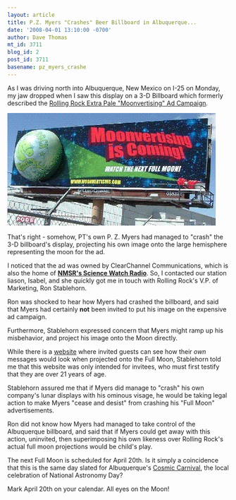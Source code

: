```yaml
---
layout: article
title: P.Z. Myers "Crashes" Beer Billboard in Albuquerque...
date: '2008-04-01 13:10:00 -0700'
author: Dave Thomas
mt_id: 3711
blog_id: 2
post_id: 3711
basename: pz_myers_crashe
---
```

As I was driving north into Albuquerque, New Mexico on I-25 on Monday, my jaw dropped when I saw this display on a 3-D Billboard which formerly described the [Rolling Rock Extra Pale "Moonvertising" Ad Campaign](http://www.moonvertising.com).

<img src="/uploads/2008/pzmoon.gif" alt="" />

That's right - somehow, PT's own P. Z. Myers had managed to "crash" the 3-D billboard's display, projecting his own image onto the large hemisphere representing the moon for the ad.

I noticed that the ad was owned by ClearChannel Communications, which is also the home of [**NMSR's Science Watch Radio**](http://web.mac.com/nmsrorg/iWeb/scienceWatch/Home.html).  So, I contacted our station liason, Isabel, and she quickly got me in touch with Rolling Rock's V.P. of Marketing, Ron Stablehorn.

Ron was shocked to hear how Myers had crashed the billboard, and said that Myers had certainly **not** been invited to put his image on the expensive ad campaign.

Furthermore, Stablehorn expressed concern that Myers might ramp up his misbehavior, and project his image onto the Moon directly.  

While there is a [website](http://www.moonvertising.com) where invited guests can see how their _own_ messages would look when projected onto the Full Moon, Stablehorn told me that this website was only intended for invitees, who must first testify that they are over 21 years of age.  

Stablehorn assured me that if Myers did manage to "crash" his own company's lunar displays with his ominous visage, he would be taking legal action to make Myers "cease and desist" from crashing his "Full Moon" advertisements.

Ron did not know how Myers had managed to take control of the Albuquerque billboard, and said that if Myers could get away with this action, uninvited, then superimposing his own likeness over Rolling Rock's actual full moon projections would be child's play.

The next Full Moon is scheduled for April 20th.  Is it simply a coincidence that this is the same day slated for Albuquerque's [Cosmic Carnival](http://www.cosmiccarnival.org/), the local celebration of National Astronomy Day?

Mark April 20th on your calendar.  All eyes on the Moon!
